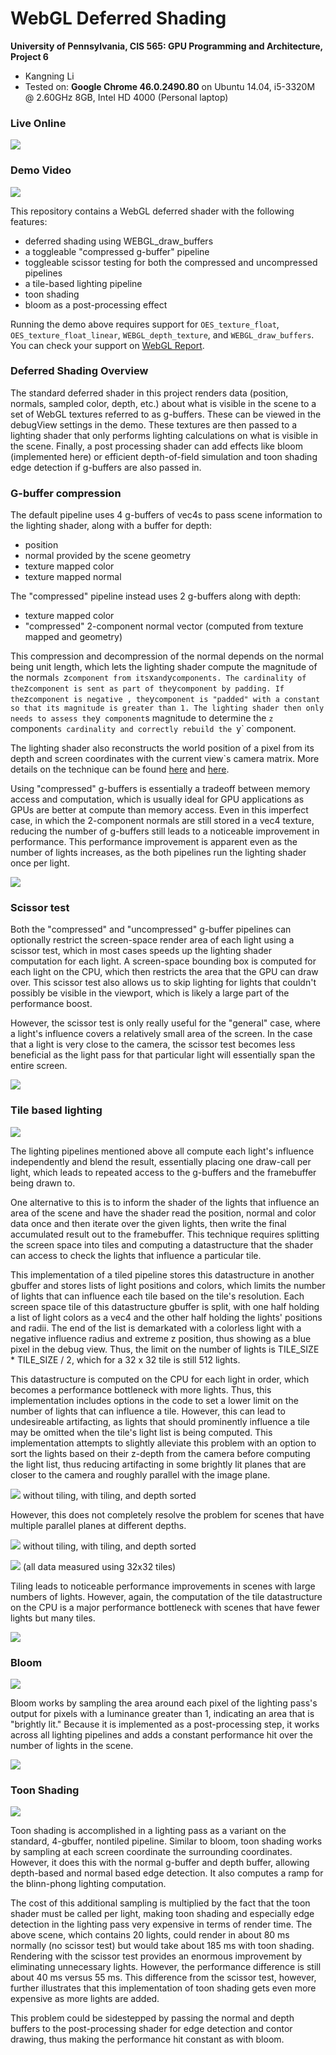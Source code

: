 WebGL Deferred Shading
======================

**University of Pennsylvania, CIS 565: GPU Programming and Architecture, Project 6**

* Kangning Li
* Tested on: **Google Chrome 46.0.2490.80** on
  Ubuntu 14.04, i5-3320M @ 2.60GHz 8GB, Intel HD 4000 (Personal laptop)

### Live Online

[![](img/thumb.png)](http://likangning93.github.io/Project6-WebGL-Deferred-Shading)

### Demo Video

[![](img/video.png)](https://vimeo.com/144582823)

This repository contains a WebGL deferred shader with the following features:
- deferred shading using WEBGL_draw_buffers
- a toggleable "compressed g-buffer" pipeline
- toggleable scissor testing for both the compressed and uncompressed pipelines
- a tile-based lighting pipeline
- toon shading
- bloom as a post-processing effect

Running the demo above requires support for `OES_texture_float`, `OES_texture_float_linear`, `WEBGL_depth_texture`, and `WEBGL_draw_buffers`. You can check your support on [WebGL Report](http://webglreport.com/).

### Deferred Shading Overview
The standard deferred shader in this project renders data (position, normals, sampled color, depth, etc.) about what is visible in the scene to a set of WebGL textures referred to as g-buffers. These can be viewed in the debugView settings in the demo. These textures are then passed to a lighting shader that only performs lighting calculations on what is visible in the scene. Finally, a post processing shader can add effects like bloom (implemented here) or efficient depth-of-field simulation and toon shading edge detection if g-buffers are also passed in.

### G-buffer compression
The default pipeline uses 4 g-buffers of vec4s to pass scene information to the lighting shader, along with a buffer for depth:
- position
- normal provided by the scene geometry
- texture mapped color
- texture mapped normal

The "compressed" pipeline instead uses 2 g-buffers along with depth:
- texture mapped color
- "compressed" 2-component normal vector (computed from texture mapped and geometry)

This compression and decompression of the normal depends on the normal being unit length, which lets the lighting shader compute the magnitude of the normal`s `z` component from its `x` and `y` components. The cardinality of the `z` component is sent as part of the `y` component by padding. If the `z` component is negative , the `y` component is "padded" with a constant so that its magnitude is greater than 1. The lighting shader then only needs to assess the `y` component`s magnitude to determine the `z` component`s cardinality and correctly rebuild the `y` component.

The lighting shader also reconstructs the world position of a pixel from its depth and screen coordinates with the current view`s camera matrix. More details on the technique can be found [here](https://mynameismjp.wordpress.com/2009/03/10/reconstructing-position-from-depth/) and [here](http://stackoverflow.com/questions/22360810/reconstructing-world-coordinates-from-depth-buffer-and-arbitrary-view-projection).

Using "compressed" g-buffers is essentially a tradeoff between memory access and computation, which is usually ideal for GPU applications as GPUs are better at compute than memory access. Even in this imperfect case, in which the 2-component normals are still stored in a vec4 texture, reducing the number of g-buffers still leads to a noticeable improvement in performance. This performance improvement is apparent even as the number of lights increases, as the both pipelines run the lighting shader once per light.

![](img/charts/gbufs.png)

### Scissor test

Both the "compressed" and "uncompressed" g-buffer pipelines can optionally restrict the screen-space render area of each light using a scissor test, which in most cases speeds up the lighting shader computation for each light. A screen-space bounding box is computed for each light on the CPU, which then restricts the area that the GPU can draw over. This scissor test also allows us to skip lighting for lights that couldn't possibly be visible in the viewport, which is likely a large part of the performance boost.

However, the scissor test is only really useful for the "general" case, where a light's influence covers a relatively small area of the screen. In the case that a light is very close to the camera, the scissor test becomes less beneficial as the light pass for that particular light will essentially span the entire screen.

![](img/charts/scissor.png)

### Tile based lighting

![](img/tiling.png)

The lighting pipelines mentioned above all compute each light's influence independently and blend the result, essentially placing one draw-call per light, which leads to repeated access to the g-buffers and the framebuffer being drawn to.

One alternative to this is to inform the shader of the lights that influence an area of the scene and have the shader read the position, normal and color data once and then iterate over the given lights, then write the final accumulated result out to the framebuffer. This technique requires splitting the screen space into tiles and computing a datastructure that the shader can access to check the lights that influence a particular tile.

This implementation of a tiled pipeline stores this datastructure in another gbuffer and stores lists of light positions and colors, which limits the number of lights that can influence each tile based on the tile's resolution. Each screen space tile of this datastructure gbuffer is split, with one half holding a list of light colors as a vec4 and the other half holding the lights' positions and radii. The end of the list is demarkated with a colorless light with a negative influence radius and extreme z position, thus showing as a blue pixel in the debug view. Thus, the limit on the number of lights is TILE_SIZE * TILE_SIZE / 2, which for a 32 x 32 tile is still 512 lights.

This datastructure is computed on the CPU for each light in order, which becomes a performance bottleneck with more lights. Thus, this implementation includes options in the code to set a lower limit on the number of lights that can influence a tile. However, this can lead to undesireable artifacting, as lights that should prominently influence a tile may be omitted when the tile's light list is being computed. This implementation attempts to slightly alleviate this problem with an option to sort the lights based on their z-depth from the camera before computing the light list, thus reducing artifacting in some brightly lit planes that are closer to the camera and roughly parallel with the image plane. 

![](img/depth_sort.png)
without tiling, with tiling, and depth sorted

However, this does not completely resolve the problem for scenes that have multiple parallel planes at different depths.

![](img/bad_depth_sort.png)
without tiling, with tiling, and depth sorted

![](img/charts/tiling_vs.png)
(all data measured using 32x32 tiles)

Tiling leads to noticeable performance improvements in scenes with large numbers of lights. However, again, the computation of the tile datastructure on the CPU is a major performance bottleneck with scenes that have fewer lights but many tiles.

![](img/charts/tile_size.png)

### Bloom

![](img/bloom.png)

Bloom works by sampling the area around each pixel of the lighting pass's output for pixels with a luminance greater than 1, indicating an area that is "brightly lit." Because it is implemented as a post-processing step, it works across all lighting pipelines and adds a constant performance hit over the number of lights in the scene.

![](img/charts/bloom.png)

### Toon Shading

![](img/toon.png)

Toon shading is accomplished in a lighting pass as a variant on the standard, 4-gbuffer, nontiled pipeline. Similar to bloom, toon shading works by sampling at each screen coordinate the surrounding coordinates. However, it does this with the normal g-buffer and depth buffer, allowing depth-based and normal based edge detection. It also computes a ramp for the blinn-phong lighting computation.

The cost of this additional sampling is multiplied by the fact that the toon shader must be called per light, making toon shading and especially edge detection in the lighting pass very expensive in terms of render time. The above scene, which contains 20 lights, could render in about 80 ms normally (no scissor test) but would take about 185 ms with toon shading. Rendering with the scissor test provides an enormous improvement by eliminating unnecessary lights. However, the performance difference is still about 40 ms versus 55 ms. This difference from the scissor test, however, further illustrates that this implementation of toon shading gets even more expensive as more lights are added.

This problem could be sidestepped by passing the normal and depth buffers to the post-processing shader for edge detection and contor drawing, thus making the performance hit constant as with bloom.
